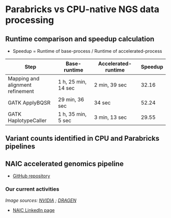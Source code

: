 # Parabricks vs CPU-native NGS data processing

## Runtime comparison and speedup calculation

- Speedup = Runtime of base-process / Runtime of accelerated-process

| Step        | Base-runtime        | Accelerated-runtime | Speedup |
|-------------|---------------------|---------------------|---------|
| Mapping and <br> alignment refinement  | 1 h, 25 min, 14 sec      | 2 min, 39 sec       | 32.16   |
| GATK ApplyBQSR   | 29 min, 36 sec      | 34 sec              | 52.24   |
| GATK HaplotypeCaller | 1 h, 35 min, 5 sec  | 3 min, 13 sec       | 29.55   |

## Variant counts identified in CPU and Parabricks pipelines

## NAIC accelerated genomics pipeline

- [GitHub repository](https://github.com/NAICNO/accelerated_genomics)

### Our current activities


*Image sources: [NVIDIA](https://developer.nvidia.com/blog/nvidia-ampere-architecture-in-depth/) ; [DRAGEN](https://developer.illumina.com/dragen)*

- [NAIC LinkedIn page](https://www.linkedin.com/company/naic-norwegian-ai-cloud)